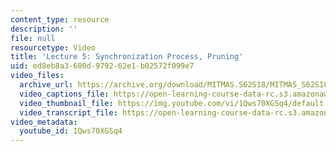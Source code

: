 ```yaml
---
content_type: resource
description: ''
file: null
resourcetype: Video
title: 'Lecture 5: Synchronization Process, Pruning'
uid: ed8eb8a3-600d-9792-62e1-b02572f099e7
video_files:
  archive_url: https://archive.org/download/MITMAS.S62S18/MITMAS_S62S18_lec05_300k.mp4
  video_captions_file: https://open-learning-course-data-rc.s3.amazonaws.com/mas-s62-cryptocurrency-engineering-and-design-spring-2018/7925123f328b57c29fcdda780bdc63e0_1Qws70XGSq4.vtt
  video_thumbnail_file: https://img.youtube.com/vi/1Qws70XGSq4/default.jpg
  video_transcript_file: https://open-learning-course-data-rc.s3.amazonaws.com/mas-s62-cryptocurrency-engineering-and-design-spring-2018/9f1681e41241e402a602a5b13402c9f9_1Qws70XGSq4.pdf
video_metadata:
  youtube_id: 1Qws70XGSq4
---
```

